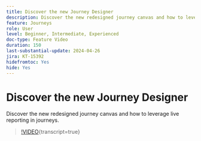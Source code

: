 ```yaml
---
title: Discover the new Journey Designer
description: Discover the new redesigned journey canvas and how to leverage live reporting in journeys.
feature: Journeys
role: User
level: Beginner, Intermediate, Experienced
doc-type: Feature Video
duration: 150
last-substantial-update: 2024-04-26
jira: KT-15392
hidefromtoc: Yes
hide: Yes
---
```


# Discover the new Journey Designer

Discover the new redesigned journey canvas and how to leverage live reporting in journeys.

>[!VIDEO](https://video.tv.adobe.com/v/3428767/?learn=on){transcript=true}
